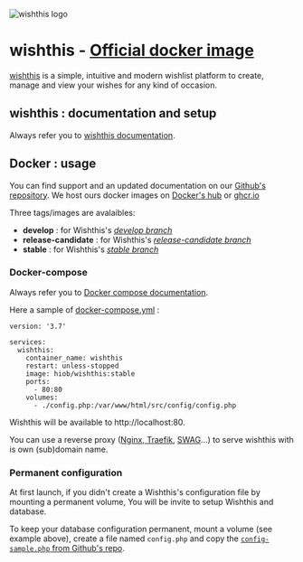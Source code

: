 ![wishthis logo](https://raw.githubusercontent.com/wishthis/wishthis/develop/src/assets/img/logo-readme.svg "wishthis logo")

# wishthis - [Official docker image](https://hub.docker.com/r/hiob/wishthis)
[wishthis](https://wishthis.online/) is a simple, intuitive and modern wishlist platform to create, manage and view your wishes for any kind of occasion.

## wishthis : documentation and setup
Always refer you to [wishthis documentation](https://github.com/wishthis/wishthis/).

## Docker : usage
You can find support and an updated documentation on our [Github's repository](https://github.com/wishthis/docker/).
We host ours docker images on [Docker's hub](https://hub.docker.com/r/hiob/wishthis) or [ghcr.io](https://ghcr.io/wishthis/docker)

Three tags/images are avalaibles: 
- **develop** : for Wishthis's [*develop branch*](https://github.com/wishthis/wishthis/tree/develop)
- **release-candidate** : for Wishthis's [*release-candidate branch*](https://github.com/wishthis/wishthis/tree/release-candidate)
- **stable** : for Wishthis's [*stable branch*](https://github.com/wishthis/wishthis/tree/stable)

### Docker-compose
Always refer you to [Docker compose documentation](https://docs.docker.com/compose/reference/).

Here a sample of [docker-compose.yml](sample/docker-compose.yml.sample) :

```
version: '3.7'

services:
  wishthis:
    container_name: wishthis
    restart: unless-stopped
    image: hiob/wishthis:stable
    ports:
      - 80:80
    volumes:
      - ./config.php:/var/www/html/src/config/config.php
```

Wishthis will be available to http://localhost:80. 

You can use a reverse proxy ([Nginx](https://www.nginx.com/),[ Traefik](https://doc.traefik.io/traefik/getting-started/quick-start/), [SWAG](https://docs.linuxserver.io/general/swag)...) to serve wishthis with is own (sub)domain name. 

### Permanent configuration
At first launch, if you didn't create a Wishthis's configuration file by mounting a permanent volume, You will be invite to setup Wishthis and database.

To keep your database configuration  permanent, mount a volume (see example above), create a file named `config.php` and copy the [`config-sample.php` from Github's repo](https://github.com/wishthis/wishthis/blob/develop/src/config/config-sample.php).
